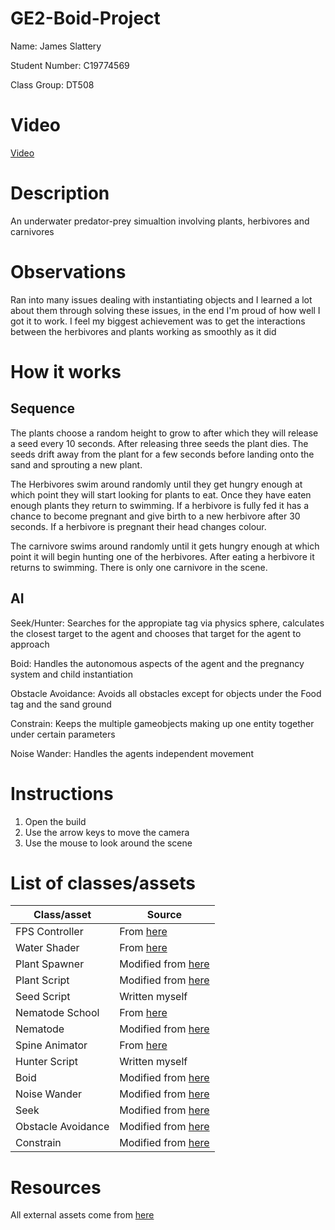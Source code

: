 # GE2-Boid-Project
Name: James Slattery

Student Number: C19774569

Class Group: DT508

# Video
[Video](https://www.youtube.com/watch?v=TL8-2KNXcfU&t=1s)

# Description
An underwater predator-prey simualtion involving plants, herbivores and carnivores

# Observations
Ran into many issues dealing with instantiating objects and I learned a lot about them through solving these issues, in the end I'm proud of how well I got it to work. I feel my biggest achievement was to get the interactions between the herbivores and plants working as smoothly as it did

# How it works
## Sequence
The plants choose a random height to grow to after which they will release a seed every 10 seconds. After releasing three seeds the plant dies. The seeds drift away from the plant for a few seconds before landing onto the sand and sprouting a new plant.

The Herbivores swim around randomly until they get hungry enough at which point they will start looking for plants to eat. Once they have eaten enough plants they return to swimming. If a herbivore is fully fed it has a chance to become pregnant and give birth to a new herbivore after 30 seconds. If a herbivore is pregnant their head changes colour.

The carnivore swims around randomly until it gets hungry enough at which point it will begin hunting one of the herbivores. After eating a herbivore it returns to swimming. There is only one carnivore in the scene.

## AI
Seek/Hunter: Searches for the appropiate tag via physics sphere, calculates the closest target to the agent and chooses that target for the agent to approach

Boid: Handles the autonomous aspects of the agent and the pregnancy system and child instantiation

Obstacle Avoidance: Avoids all obstacles except for objects under the Food tag and the sand ground

Constrain: Keeps the multiple gameobjects making up one entity together under certain parameters

Noise Wander: Handles the agents independent movement

# Instructions
1. Open the build
2. Use the arrow keys to move the camera
3. Use the mouse to look around the scene

# List of classes/assets

| Class/asset | Source |
|-----------|-----------|
| FPS Controller | From [here](https://github.com/skooter500/GE2-Test-2023-Starter) |
| Water Shader | From [here](https://assetstore.unity.com/packages/3d/characters/animals/simple-boids-flocks-of-birds-fish-and-insects-164188) |
| Plant Spawner | Modified from [here](https://github.com/skooter500/GE2-Test-2023-Starter) |
| Plant Script | Modified from [here](https://github.com/skooter500/GE2-Test-2023-Starter) |
| Seed Script | Written myself |  |
| Nematode School | From [here](https://github.com/skooter500/GE2-Test-2023-Starter) |
| Nematode | Modified from [here](https://github.com/skooter500/GE2-Test-2023-Starter) |
| Spine Animator | From [here](https://github.com/skooter500/GE2-Test-2023-Starter) |
| Hunter Script | Written myself |
| Boid | Modified from [here](https://github.com/skooter500/GE2-Test-2023-Starter) |
| Noise Wander | Modified from [here](https://github.com/skooter500/GE2-Test-2023-Starter) |
| Seek | Modified from [here](https://github.com/skooter500/GE2-Test-2023-Starter) |
| Obstacle Avoidance | Modified from [here](https://github.com/skooter500/GE2-Test-2023-Starter) |
| Constrain | Modified from [here](https://github.com/skooter500/GE2-Test-2023-Starter) |

# Resources
All external assets come from [here](https://assetstore.unity.com/packages/3d/characters/animals/simple-boids-flocks-of-birds-fish-and-insects-164188)
